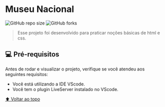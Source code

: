 # Museu Nacional


![GitHub repo size](https://img.shields.io/github/repo-size/LucasCondeFerreira/Projeto-Museu-Nacional?style=for-the-badge)
![GitHub forks](https://img.shields.io/github/forks/LucasCondeFerreira/Projeto-Museu-Nacional?style=for-the-badge)


> Esse projeto foi desenvolvido para praticar noções básicas de html e css.



## 💻 Pré-requisitos

Antes de rodar e visualizar o projeto, verifique se você atendeu aos seguintes requisitos:

* Você está utilizando a IDE VScode.
* Você tem o plugin LiveServer instalado no VScode.




[⬆ Voltar ao topo](#Museu-Nacional)<br>
